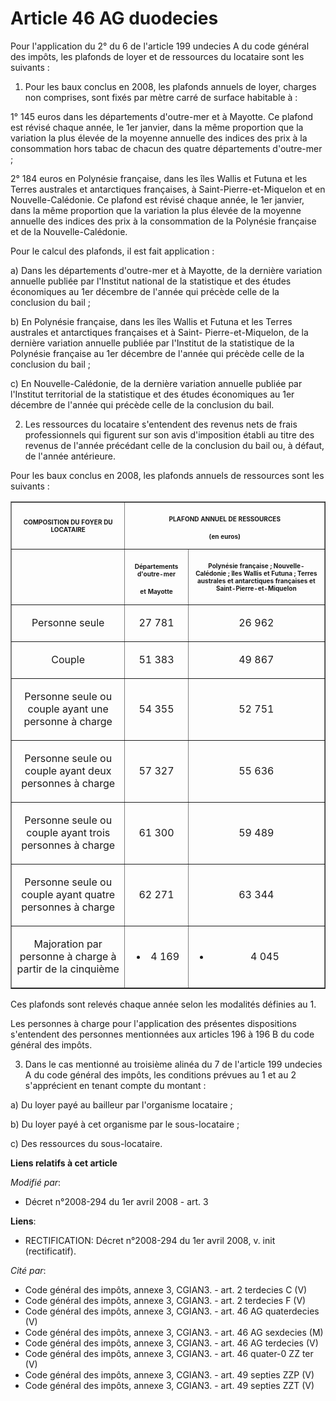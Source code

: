 # Article 46 AG duodecies

Pour l'application du 2° du 6 de l'article 199 undecies A du code général des impôts, les plafonds de loyer et de ressources
du locataire sont les suivants : 

1. Pour les baux conclus en 2008, les plafonds annuels de loyer, charges non comprises, sont fixés par mètre carré de surface
habitable à : 

1° 145 euros dans les départements d'outre-mer et à Mayotte. Ce plafond est révisé chaque année, le 1er janvier, dans la même
proportion que la variation la plus élevée de la moyenne annuelle des indices des prix à la consommation hors tabac de chacun
des quatre départements d'outre-mer ; 

2° 184 euros en Polynésie française, dans les îles Wallis et Futuna et les Terres australes et antarctiques françaises, à
Saint-Pierre-et-Miquelon et en Nouvelle-Calédonie. Ce plafond est révisé chaque année, le 1er janvier, dans la même
proportion que la variation la plus élevée de la moyenne annuelle des indices des prix à la consommation de la Polynésie
française et de la Nouvelle-Calédonie. 

Pour le calcul des plafonds, il est fait application : 

a) Dans les départements d'outre-mer et à Mayotte, de la dernière variation annuelle publiée par l'Institut national de la
statistique et des études économiques au 1er décembre de l'année qui précède celle de la conclusion du bail ; 

b) En Polynésie française, dans les îles Wallis et Futuna et les Terres australes et antarctiques françaises et à Saint-
Pierre-et-Miquelon, de la dernière variation annuelle publiée par l'Institut de la statistique de la Polynésie française au
1er décembre de l'année qui précède celle de la conclusion du bail ; 

c) En Nouvelle-Calédonie, de la dernière variation annuelle publiée par l'Institut territorial de la statistique et des
études économiques au 1er décembre de l'année qui précède celle de la conclusion du bail. 

2. Les ressources du locataire s'entendent des revenus nets de frais professionnels qui figurent sur son avis d'imposition
établi au titre des revenus de l'année précédant celle de la conclusion du bail ou, à défaut, de l'année antérieure. 

Pour les baux conclus en 2008, les plafonds annuels de ressources sont les suivants : 

<table border="1">
  <tbody>
    <tr>
      <th>
        <font size="1">COMPOSITION DU FOYER DU LOCATAIRE

</font>
      </th>
      <th colspan="2">

<font size="1">PLAFOND ANNUEL DE RESSOURCES

(en euros)

</font>
      </th>
    </tr>
    <tr>
      <th>
        <font size="1">
      </font></th>
      <th>

<font size="1">Départements d'outre-mer

et Mayotte

</font>
      </th>
      <th>

<font size="1">Polynésie française ; Nouvelle-Calédonie ; îles Wallis et Futuna ; Terres australes et antarctiques françaises
et Saint-Pierre-et-Miquelon</font>

</th>
    </tr>
    <tr>
      <td align="center">

Personne seule

</td>
      <td align="center">

27 781

</td>
      <td align="center">

26 962

</td>
    </tr>
    <tr>
      <td align="center">

Couple

</td>
      <td align="center">

51 383

</td>
      <td align="center">

49 867

</td>
    </tr>
    <tr>
      <td align="center">

Personne seule ou couple ayant une personne à charge

</td>
      <td align="center">

54 355

</td>
      <td align="center">

52 751

</td>
    </tr>
    <tr>
      <td align="center">

Personne seule ou couple ayant deux personnes à charge

</td>
      <td align="center">

57 327

</td>
      <td align="center">

55 636

</td>
    </tr>
    <tr>
      <td align="center">

Personne seule ou couple ayant trois personnes à charge

</td>
      <td align="center">

61 300

</td>
      <td align="center">

59 489

</td>
    </tr>
    <tr>
      <td align="center">

Personne seule ou couple ayant quatre personnes à charge

</td>
      <td align="center">

62 271

</td>
      <td align="center">

63 344

</td>
    </tr>
    <tr>
      <td align="center">

Majoration par personne à charge à partir de la cinquième

</td>
      <td align="center">

+ 4 169

</td>
      <td align="center">

+ 4 045

</td>
    </tr>
  </tbody>
</table>

Ces plafonds sont relevés chaque année selon les modalités définies au 1. 

Les personnes à charge pour l'application des présentes dispositions s'entendent des personnes mentionnées aux articles 196 à
196 B du code général des impôts. 

3. Dans le cas mentionné au troisième alinéa du 7 de l'article 199 undecies A du code général des impôts, les conditions
prévues au 1 et au 2 s'apprécient en tenant compte du montant : 

a) Du loyer payé au bailleur par l'organisme locataire ; 

b) Du loyer payé à cet organisme par le sous-locataire ; 

c) Des ressources du sous-locataire.

**Liens relatifs à cet article**

_Modifié par_:

  - Décret n°2008-294 du 1er avril 2008 - art. 3

**Liens**:

  - RECTIFICATION: Décret n°2008-294  du 1er avril 2008, v. init (rectificatif).

_Cité par_:

  - Code général des impôts, annexe 3, CGIAN3. - art. 2 terdecies C (V)
  - Code général des impôts, annexe 3, CGIAN3. - art. 2 terdecies F (V)
  - Code général des impôts, annexe 3, CGIAN3. - art. 46 AG quaterdecies (V)
  - Code général des impôts, annexe 3, CGIAN3. - art. 46 AG sexdecies (M)
  - Code général des impôts, annexe 3, CGIAN3. - art. 46 AG terdecies (V)
  - Code général des impôts, annexe 3, CGIAN3. - art. 46 quater-0 ZZ ter (V)
  - Code général des impôts, annexe 3, CGIAN3. - art. 49 septies ZZP (V)
  - Code général des impôts, annexe 3, CGIAN3. - art. 49 septies ZZT (V)

